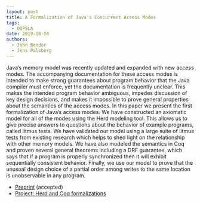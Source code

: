 ```yaml
---
layout: post
title: A Formalization of Java's Concurrent Access Modes
tags:
  - OOPSLA
date: 2019-10-20
authors:
  - John Bender
  - Jens Palsberg
---
```


Java’s memory model was recently updated and expanded with new access modes. The
accompanying documentation for these access modes is intended to make strong
guarantees about program behavior that the Java compiler must enforce, yet the
documentation is frequently unclear. This makes the intended program behavior
ambiguous, impedes discussion of key design decisions, and makes it impossible
to prove general properties about the semantics of the access modes. In this
paper we present the first formalization of Java’s access modes. We have
constructed an axiomatic model for all of the modes using the Herd modeling
tool. This allows us to give precise answers to questions about the behavior of
example programs, called litmus tests. We have validated our model using a large
suite of litmus tests from existing research which helps to shed light on the
relationship with other memory models. We have also modeled the semantics in Coq
and proven several general theorems including a DRF guarantee, which says that
if a program is properly synchronized then it will exhibit sequentially
consistent behavior. Finally, we use our model to prove that the unusual design
choice of a partial order among writes to the same location is unobservable in
any program.

- [Preprint](/assets/oopsla-2019.pdf) (accepted)
- [Project: Herd and Coq formalizations](https://bitbucket.org/ucla-pls/jam)
